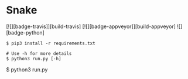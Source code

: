 # Snake

[![][badge-travis]][build-travis] [![][badge-appveyor]][build-appveyor] ![][badge-python]

```
$ pip3 install -r requirements.txt

# Use -h for more details
$ python3 run.py [-h]
```
$ python3 run.py
